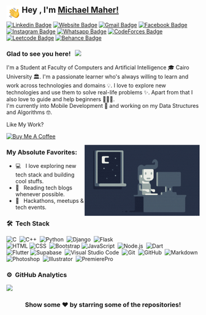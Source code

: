 ## Hey <img alt="Night Coding" src="./assets/Hand%20Wave.gif" width='40' align="left"/>, I'm [Michael Maher!](https://github.com/Michael-M-aher)

[![Linkedin Badge](https://img.shields.io/badge/-LinkedIn-0e76a8?style=flat-square&logo=Linkedin&logoColor=white)](https://www.linkedin.com/in/michael-maher-052334131/)
[![Website Badge](https://img.shields.io/badge/Website-3b5998?style=flat-square&logo=google-chrome&logoColor=white)]()
[![Gmail Badge](https://img.shields.io/badge/-Gmail-D14836?style=flat-square&logo=Gmail&logoColor=white)](mailto:michael.maher.nagi@gmail.com)
[![Facebook Badge](https://img.shields.io/badge/-Facebook-1877F2?style=style=flat-square&logo=Facebook&logoColor=white)](https://www.facebook.com/mishoo.maher/)
[![Instagram Badge](https://img.shields.io/badge/-Instagram-e4405f?style=flat-square&logo=Instagram&logoColor=white)](https://www.instagram.com/mishoo_maher/)
[![Whatsapp Badge](https://img.shields.io/badge/-Whatsapp-25D366?style=flat-square&logo=Whatsapp&logoColor=white)](https://wa.me/201285382191)
[![CodeForces Badge](https://img.shields.io/badge/-CodeForces-0088cc?style=flat-square&logo=CodeForces&logoColor=white)](https://codeforces.com/profile/micheal_maher)
[![Leetcode Badge](https://img.shields.io/badge/-Leetcode-000000?style=style=flat-square&logo=Leetcode&logoColor=white)](https://leetcode.com/MichaelMaher)
[![Behance Badge](https://img.shields.io/badge/-Behance-1769FF?style=style=flat-square&logo=Behance&logoColor=white)](https://www.behance.net/mishoopop69a56)

### Glad to see you here! &nbsp; ![](https://visitor-badge.glitch.me/badge?page_id=Michael-M-aher.Michael-M-aher&style=flat-square&color=0088cc)

I'm a Student at Faculty of Computers and Artificial Intelligence 🎓 Cairo University 🏛. I'm a passionate learner who's always willing to learn and work across technologies and domains 💡. I love to explore new technologies and use them to solve real-life problems ✨. Apart from that I also love to guide and help beginners 👨🏻‍💻. <br /> I'm currently into Mobile Development 📱️ and working on my Data Structures and Algorithms 🤓.

<!--Joined Github **1** year ago.-->


Like My Work?

<a href="https://www.buymeacoffee.com/michael.maher" target="_blank"><img src="https://cdn.buymeacoffee.com/buttons/v2/default-yellow.png" alt="Buy Me A Coffee" height="60px" width="217px" ></a>


<img alt="Night Coding" src="./assets/Night-Coding.gif" align="right"/>

### My Absolute Favorites:

- 💻 &nbsp; I love exploring new tech stack and building cool stuffs.
- 📰 &nbsp; Reading tech blogs whenever possible.
- 🍕 &nbsp; Hackathons, meetups & tech events.

### 🛠 &nbsp;Tech Stack
![C](https://img.shields.io/badge/-C-05122A?style=flat&logo=C&logoColor=A8B9CC)&nbsp;
![C++](https://img.shields.io/badge/-C++-05122A?style=flat&logo=C%2B%2B&logoColor=00599C)&nbsp;
![Python](https://img.shields.io/badge/-Python-05122A?style=flat&logo=python)&nbsp;
![Django](https://img.shields.io/badge/-Django-05122A?style=flat&logo=django&logoColor=092E20)&nbsp;
![Flask](https://img.shields.io/badge/-Flask-05122A?style=flat&logo=flask)&nbsp;\
![HTML](https://img.shields.io/badge/-HTML-05122A?style=flat&logo=HTML5)
![CSS](https://img.shields.io/badge/-CSS-05122A?style=flat&logo=CSS3&logoColor=1572B6)&nbsp;
![Bootstrap](https://img.shields.io/badge/-Bootstrap-05122A?style=flat&logo=bootstrap&logoColor=563D7C)
![JavaScript](https://img.shields.io/badge/-JavaScript-05122A?style=flat&logo=javascript)&nbsp;
![Node.js](https://img.shields.io/badge/-Node.js-05122A?style=flat&logo=node.js)&nbsp;
![Dart](https://img.shields.io/badge/dart-05122A.svg?style=flat&logo=dart)&nbsp;\
![Flutter](https://img.shields.io/badge/Flutter-05122A.svg?style=flat&logo=Flutter)
![Supabase](https://img.shields.io/badge/Supabase-05122A?style=flat&logo=supabase)&nbsp;
![Visual Studio Code](https://img.shields.io/badge/-Visual%20Studio%20Code-05122A?style=flat&logo=visual-studio-code&logoColor=007ACC)&nbsp;
![Git](https://img.shields.io/badge/-Git-05122A?style=flat&logo=git)&nbsp;
![GitHub](https://img.shields.io/badge/-GitHub-05122A?style=flat&logo=github)&nbsp;
![Markdown](https://img.shields.io/badge/-Markdown-05122A?style=flat&logo=markdown)&nbsp;\
![Photoshop](https://img.shields.io/badge/-Photoshop-05122A?style=flat&logo=adobe-photoshop)&nbsp;
![Illustrator](https://img.shields.io/badge/-Illustrator-05122A?style=flat&logo=adobe-illustrator)&nbsp;
![PremierePro](https://img.shields.io/badge/Premiere-05122A?style=flat&logo=adobepremierepro)

### ⚙️ &nbsp;GitHub Analytics

<p align="left">
<a href="https://github.com/Michael-M-aher">
  <!--img height="180em" src="https://github-readme-stats-eight-theta.vercel.app/api?username=Michael-M-aher&show_icons=true&theme=algolia&include_all_commits=true&count_private=true"/-->
  <img height="180em" src="https://github-readme-stats-eight-theta.vercel.app/api/top-langs/?username=Michael-M-aher&layout=compact&langs_count=10&theme=algolia"/>
</a>
</p>

<div align="center">

### Show some ❤️ by starring some of the repositories!

</div>


